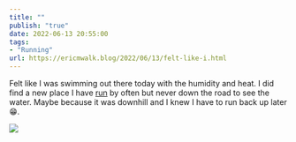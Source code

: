 ```yaml
---
title: ""
publish: "true"
date: 2022-06-13 20:55:00
tags:
- "Running"
url: https://ericmwalk.blog/2022/06/13/felt-like-i.html
---
```

Felt like I was swimming out there today with the humidity and heat. I did find a new place I have [run](http://www.strava.com/activities/7302653046) by often but never down the road to see the water. Maybe because it was downhill and I knew I have to run back up later 😁.

![](https://ericmwalk.blog/uploads/2022/88f37d5dd3.jpg)
